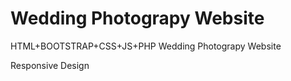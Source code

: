 # Wedding Photograpy Website

HTML+BOOTSTRAP+CSS+JS+PHP Wedding Photograpy Website

Responsive Design
